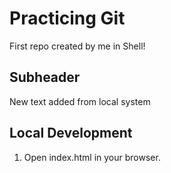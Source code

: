 # Practicing Git

First repo created by me in Shell!

## Subheader

New text added from local system

## Local Development

1. Open index.html in your browser.